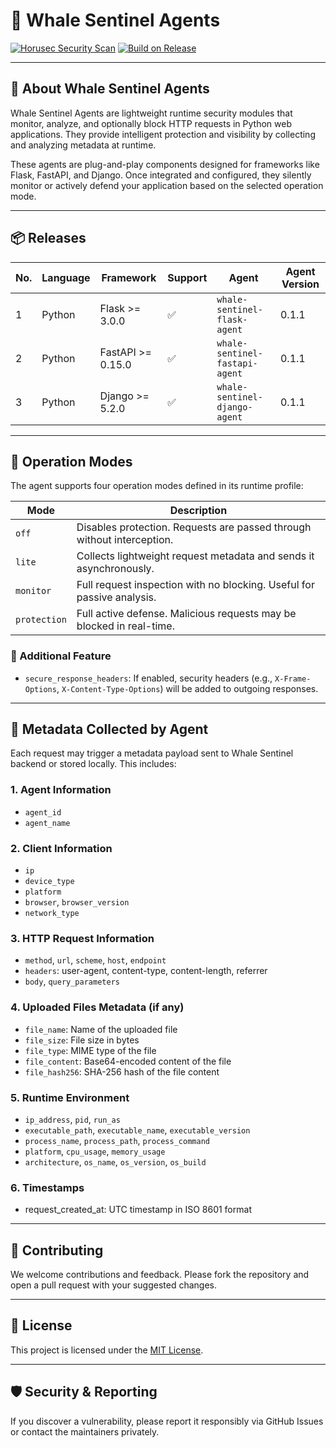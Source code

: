 # 🐋 Whale Sentinel Agents

[![Horusec Security Scan](https://github.com/YangYang-Research/whale-sentinel-agents/actions/workflows/horusec-scan.yml/badge.svg?branch=dev)](https://github.com/YangYang-Research/whale-sentinel-agents/actions/workflows/horusec-scan.yml)
[![Build on Release](https://github.com/YangYang-Research/whale-sentinel-agents/actions/workflows/build-on-release.yml/badge.svg?branch=main)](https://github.com/YangYang-Research/whale-sentinel-agents/actions/workflows/build-on-release.yml)

---

## 🧠 About Whale Sentinel Agents

Whale Sentinel Agents are lightweight runtime security modules that monitor, analyze, and optionally block HTTP requests in Python web applications. They provide intelligent protection and visibility by collecting and analyzing metadata at runtime.

These agents are plug-and-play components designed for frameworks like Flask, FastAPI, and Django. Once integrated and configured, they silently monitor or actively defend your application based on the selected operation mode.

---

## 📦 Releases

| No. | Language | Framework        | Support            | Agent                          | Agent Version |
|-----|----------|------------------|---------------------|--------------------------------|----------------|
| 1   | Python   | Flask >= 3.0.0   | ✅                  | `whale-sentinel-flask-agent`   | 0.1.1          |
| 2   | Python   | FastAPI >= 0.15.0| ✅                  | `whale-sentinel-fastapi-agent` | 0.1.1          |
| 3   | Python   | Django >= 5.2.0  | ✅                  | `whale-sentinel-django-agent`  | 0.1.1          |

---

## 🚀 Operation Modes

The agent supports four operation modes defined in its runtime profile:

| Mode         | Description                                                                 |
|--------------|-----------------------------------------------------------------------------|
| `off`        | Disables protection. Requests are passed through without interception.     |
| `lite`       | Collects lightweight request metadata and sends it asynchronously.         |
| `monitor`    | Full request inspection with no blocking. Useful for passive analysis.     |
| `protection` | Full active defense. Malicious requests may be blocked in real-time.       |

### 🔐 Additional Feature

- `secure_response_headers`: If enabled, security headers (e.g., `X-Frame-Options`, `X-Content-Type-Options`) will be added to outgoing responses.

---

## 🧾 Metadata Collected by Agent

Each request may trigger a metadata payload sent to Whale Sentinel backend or stored locally. This includes:

### 1. Agent Information
- `agent_id`
- `agent_name`

### 2. Client Information
- `ip`
- `device_type`
- `platform`
- `browser`, `browser_version`
- `network_type`

### 3. HTTP Request Information
- `method`, `url`, `scheme`, `host`, `endpoint`
- `headers`: user-agent, content-type, content-length, referrer
- `body`, `query_parameters`

### 4. Uploaded Files Metadata (if any)

- `file_name`: Name of the uploaded file
- `file_size`: File size in bytes
- `file_type`: MIME type of the file
- `file_content`: Base64-encoded content of the file
- `file_hash256`: SHA-256 hash of the file content

### 5. Runtime Environment

- `ip_address`, `pid`, `run_as`
- `executable_path`, `executable_name`, `executable_version`
- `process_name`, `process_path`, `process_command`
- `platform`, `cpu_usage`, `memory_usage`
- `architecture`, `os_name`, `os_version`, `os_build`

### 6. Timestamps
- request_created_at: UTC timestamp in ISO 8601 format

---

## 🤝 Contributing

We welcome contributions and feedback. Please fork the repository and open a pull request with your suggested changes.

---

## 📄 License

This project is licensed under the [MIT License](LICENSE).

---

## 🛡️ Security & Reporting

If you discover a vulnerability, please report it responsibly via GitHub Issues or contact the maintainers privately.